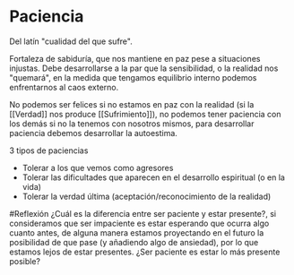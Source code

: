 # Paciencia

Del latín "cualidad del que sufre".

Fortaleza de sabiduría, que nos mantiene en paz pese a situaciones injustas. Debe desarrollarse a la par que la sensibilidad, o la realidad nos "quemará", en la medida que tengamos equilibrio interno podemos enfrentarnos al caos externo.

No podemos ser felices si no estamos en paz con la realidad (si la [[Verdad]] nos produce [[Sufrimiento]]), no podemos tener paciencia con los demás si no la tenemos con nosotros mismos, para desarrollar paciencia debemos desarrollar la autoestima.

3 tipos de paciencias
- Tolerar a los que vemos como agresores
- Tolerar las dificultades que aparecen en el desarrollo espiritual (o en la vida)
- Tolerar la verdad última (aceptación/reconocimiento de la realidad)

#Reflexión ¿Cuál es la diferencia entre ser paciente y estar presente?, si consideramos que ser impaciente es estar esperando que ocurra algo cuanto antes, de alguna manera estamos proyectando en el futuro la posibilidad de que pase (y añadiendo algo de ansiedad), por lo que estamos lejos de estar presentes. ¿Ser paciente es estar lo más presente posible?